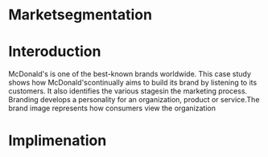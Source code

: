 # Marketsegmentation
# Interoduction
McDonald's is one of the best-known brands worldwide. This case study shows how McDonald'scontinually aims to build its brand by listening to its customers. It also identifies the various stagesin the marketing process. Branding develops a personality for an organization, product or service.The brand image represents how consumers view the organization
# Implimenation
